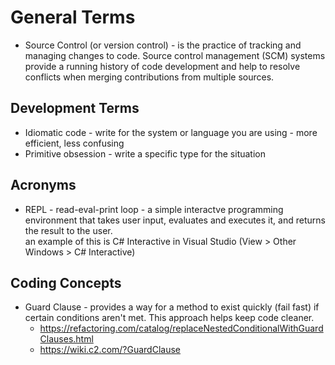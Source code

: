 # General Terms

- Source Control (or version control) - is the practice of tracking and managing changes to code. Source control management (SCM) systems provide a running history of code development and help to resolve conflicts when merging contributions from multiple sources.

## Development Terms
- Idiomatic code - write for the system or language you are using - more efficient, less confusing
- Primitive obsession - write a specific type for the situation

## Acronyms
 - REPL - read-eval-print loop - a simple interactve programming environment that takes user input, evaluates and executes it, and returns the result to the user.  
   an example of this is C# Interactive in Visual Studio (View > Other Windows > C# Interactive)


## Coding Concepts
 - Guard Clause - provides a way for a method to exist quickly (fail fast) if certain conditions aren't met. This approach helps keep code cleaner.
   - https://refactoring.com/catalog/replaceNestedConditionalWithGuardClauses.html
   - https://wiki.c2.com/?GuardClause
